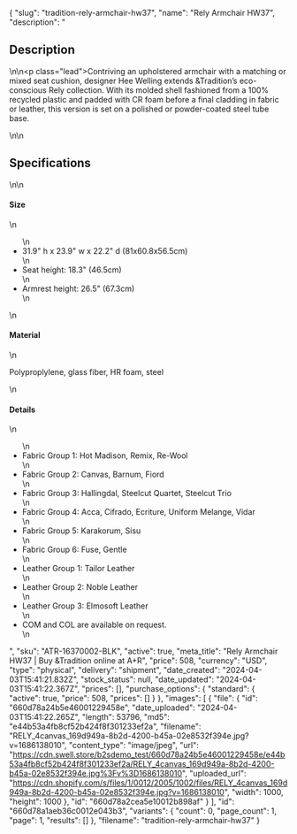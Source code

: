 {
  "slug": "tradition-rely-armchair-hw37",
  "name": "Rely Armchair HW37",
  "description": "<h2>Description</h2>\n<!-- split -->\n<p class=\"lead\">Contriving an upholstered armchair with a matching or mixed seat cushion, designer Hee Welling extends &amp;Tradition’s eco-conscious Rely collection. With its molded shell fashioned from a 100% recycled plastic and padded with CR foam before a final cladding in fabric or leather, this version is set on a polished or powder-coated steel tube base.</p>\n<!-- split -->\n<h2>Specifications</h2>\n<!-- split -->\n<h4>Size</h4>\n<ul>\n<li>31.9\" h x 23.9\" w x 22.2\" d (81x60.8x56.5cm)</li>\n<li>Seat height: 18.3\" (46.5cm)</li>\n<li>Armrest height: 26.5\" (67.3cm)</li>\n</ul>\n<h4>Material</h4>\n<p>Polyproplylene, glass fiber, HR foam, steel</p>\n<h4>Details</h4>\n<ul>\n<li>Fabric Group 1: Hot Madison, Remix, Re-Wool</li>\n<li>Fabric Group 2: Canvas, Barnum, Fiord</li>\n<li>Fabric Group 3: Hallingdal, Steelcut Quartet, Steelcut Trio</li>\n<li>Fabric Group 4: Acca, Cifrado, Ecriture, Uniform Melange, Vidar</li>\n<li>Fabric Group 5: Karakorum, Sisu</li>\n<li>Fabric Group 6: Fuse, Gentle</li>\n<li>Leather Group 1: Tailor Leather</li>\n<li>Leather Group 2: Noble Leather</li>\n<li>Leather Group 3: Elmosoft Leather</li>\n<li>COM and COL are available on request.</li>\n</ul>",
  "sku": "ATR-16370002-BLK",
  "active": true,
  "meta_title": "Rely Armchair HW37 | Buy &Tradition online at A+R",
  "price": 508,
  "currency": "USD",
  "type": "physical",
  "delivery": "shipment",
  "date_created": "2024-04-03T15:41:21.832Z",
  "stock_status": null,
  "date_updated": "2024-04-03T15:41:22.367Z",
  "prices": [],
  "purchase_options": {
    "standard": {
      "active": true,
      "price": 508,
      "prices": []
    }
  },
  "images": [
    {
      "file": {
        "id": "660d78a24b5e46001229458e",
        "date_uploaded": "2024-04-03T15:41:22.265Z",
        "length": 53796,
        "md5": "e44b53a4fb8cf52b424f8f301233ef2a",
        "filename": "RELY_4canvas_169d949a-8b2d-4200-b45a-02e8532f394e.jpg?v=1686138010",
        "content_type": "image/jpeg",
        "url": "https://cdn.swell.store/b2sdemo_test/660d78a24b5e46001229458e/e44b53a4fb8cf52b424f8f301233ef2a/RELY_4canvas_169d949a-8b2d-4200-b45a-02e8532f394e.jpg%3Fv%3D1686138010",
        "uploaded_url": "https://cdn.shopify.com/s/files/1/0012/2005/1002/files/RELY_4canvas_169d949a-8b2d-4200-b45a-02e8532f394e.jpg?v=1686138010",
        "width": 1000,
        "height": 1000
      },
      "id": "660d78a2cea5e10012b898af"
    }
  ],
  "id": "660d78a1aeb36c0012e043b3",
  "variants": {
    "count": 0,
    "page_count": 1,
    "page": 1,
    "results": []
  },
  "filename": "tradition-rely-armchair-hw37"
}
